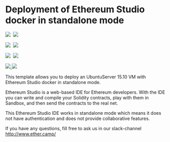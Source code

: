 # Deployment of Ethereum Studio docker in standalone mode

<IMG SRC="https://azbotstorage.blob.core.windows.net/badges/ethereum-studio-docker-standalone-ubuntu/PublicLastTestDate.svg" />&nbsp;
<IMG SRC="https://azbotstorage.blob.core.windows.net/badges/ethereum-studio-docker-standalone-ubuntu/PublicDeployment.svg" />&nbsp;

<IMG SRC="https://azbotstorage.blob.core.windows.net/badges/ethereum-studio-docker-standalone-ubuntu/FairfaxLastTestDate.svg" />&nbsp;
<IMG SRC="https://azbotstorage.blob.core.windows.net/badges/ethereum-studio-docker-standalone-ubuntu/FairfaxDeployment.svg" />&nbsp;

<IMG SRC="https://azbotstorage.blob.core.windows.net/badges/ethereum-studio-docker-standalone-ubuntu/BestPracticeResult.svg" />&nbsp;
<IMG SRC="https://azbotstorage.blob.core.windows.net/badges/ethereum-studio-docker-standalone-ubuntu/CredScanResult.svg" />&nbsp;

<a href="https://portal.azure.com/#create/Microsoft.Template/uri/https%3A%2F%2Fraw.githubusercontent.com%2FAzure%2Fazure-quickstart-templates%2Fmaster%2Fethereum-studio-docker-standalone-ubuntu%2Fazuredeploy.json" target="_blank">
    <img src="http://azuredeploy.net/deploybutton.png"/>
</a>
<a href="http://armviz.io/#/?load=https%3A%2F%2Fraw.githubusercontent.com%2FAzure%2Fazure-quickstart-templates%2Fmaster%2Fethereum-studio-docker-standalone-ubuntu%2Fazuredeploy.json" target="_blank">
    <img src="http://armviz.io/visualizebutton.png"/>
</a>

This template allows you to deploy an UbuntuServer 15.10 VM with Ethereum Studio docker in standalone mode.

Ethereum Studio is a web-based IDE for Ethereum developers. With the IDE you can write and compile your Solidity contracts, play with them in Sandbox, and then send the contracts to the real net.

This Ethereum Studio IDE works in standalone mode which means it does not have authentication and does not provide collaborative features.

If you have any questions, fill free to ask us in our slack-channel http://www.ether.camp/
